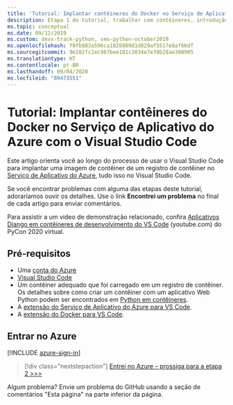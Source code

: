 ```yaml
---
title: 'Tutorial: Implantar contêineres do Docker no Serviço de Aplicativo do Azure com o Visual Studio Code'
description: Etapa 1 do tutorial, trabalhar com contêineres, introdução e pré-requisitos.
ms.topic: conceptual
ms.date: 09/12/2019
ms.custom: devx-track-python, seo-python-october2019
ms.openlocfilehash: f0fb983a596ca1828809d1d829af5517e8af66df
ms.sourcegitcommit: 9e282fc2ec967bee181c3034e7e70b28ae308905
ms.translationtype: HT
ms.contentlocale: pt-BR
ms.lasthandoff: 09/04/2020
ms.locfileid: "89473551"
---
```

# <a name="tutorial-deploy-docker-containers-to-azure-app-service-with-visual-studio-code"></a>Tutorial: Implantar contêineres do Docker no Serviço de Aplicativo do Azure com o Visual Studio Code

Este artigo orienta você ao longo do processo de usar o Visual Studio Code para implantar uma imagem de contêiner de um registro de contêiner no [Serviço de Aplicativo do Azure](/azure/app-service/), tudo isso no Visual Studio Code.

Se você encontrar problemas com alguma das etapas deste tutorial, adoraríamos ouvir os detalhes. Use o link **Encontrei um problema** no final de cada artigo para enviar comentários.

Para assistir a um vídeo de demonstração relacionado, confira <a href="https://www.youtube.com/watch?v=t79HDLC5kQA&feature=youtu.be&ocid=AID3006292" target="_blank">Aplicativos Django em contêineres de desenvolvimento do VS Code</a> (youtube.com) do PyCon 2020 virtual.

## <a name="prerequisites"></a>Pré-requisitos

- Uma [conta do Azure](https://azure.microsoft.com/free/?utm_source=campaign&utm_campaign=vscode-tutorial-docker-extension&mktingSource=vscode-tutorial-docker-extension)
- [Visual Studio Code](https://code.visualstudio.com/)
- Um contêiner adequado que foi carregado em um registro de contêiner. Os detalhes sobre como criar um contêiner com um aplicativo Web Python podem ser encontrados em [Python em contêineres](https://code.visualstudio.com/docs/containers/quickstart-python).
- A [extensão do Serviço de Aplicativo do Azure para VS Code](https://marketplace.visualstudio.com/items?itemName=ms-azuretools.vscode-azureappservice).
- A [extensão do Docker para VS Code](https://marketplace.visualstudio.com/items?itemName=ms-azuretools.vscode-docker).

## <a name="sign-in-to-azure"></a>Entrar no Azure

[!INCLUDE [azure-sign-in](includes/azure-sign-in.md)]

> [!div class="nextstepaction"]
> [Entrei no Azure – prossiga para a etapa 2 >>>](tutorial-deploy-containers-02.md)

Algum problema? Envie um problema do GitHub usando a seção de comentários "Esta página" na parte inferior da página.

